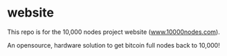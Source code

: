 website
=======

This repo is for the 10,000 nodes project website (www.10000nodes.com).

An opensource, hardware solution to get bitcoin full nodes back to 10,000!
